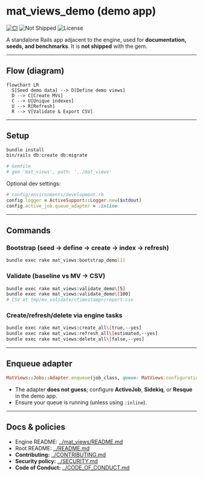 # mat_views_demo (demo app)

[![CI](https://img.shields.io/github/actions/workflow/status/your-org/rails_materialized_views/ci.yml?style=flat-square&label=Demo%20CI)](https://github.com/your-org/rails_materialized_views/actions)
![Not Shipped](https://img.shields.io/badge/shipping-NOT%20IN%20GEM-informational?style=flat-square)
![License](https://img.shields.io/badge/license-MIT-blue.svg?style=flat-square)

A standalone Rails app adjacent to the engine, used for **documentation, seeds, and benchmarks**. It is **not shipped** with the gem.

---

## Flow (diagram)

```mermaid
flowchart LR
  S[Seed demo data] --> D[Define demo views]
  D --> C[Create MVs]
  C --> U[Unique indexes]
  U --> R[Refresh]
  R --> V[Validate & Export CSV]
```

---

## Setup

```bash
bundle install
bin/rails db:create db:migrate

# Gemfile
# gem 'mat_views', path: '../mat_views'
```

Optional dev settings:

```ruby
# config/environments/development.rb
config.logger = ActiveSupport::Logger.new($stdout)
config.active_job.queue_adapter = :inline
```

---

## Commands

### Bootstrap (seed → define → create → index → refresh)

```bash
bundle exec rake mat_views:bootstrap_demo[1]
```

### Validate (baseline vs MV → CSV)

```bash
bundle exec rake mat_views:validate_demo\[5]
bundle exec rake mat_views:validate_demo\[100]
# CSV at tmp/mv_validate/<timestamp>/report.csv
```

### Create/refresh/delete via engine tasks

```bash
bundle exec rake mat_views:create_all\[true,--yes]
bundle exec rake mat_views:refresh_all\[estimated,--yes]
bundle exec rake mat_views:delete_all\[false,--yes]
```

---

## Enqueue adapter

```ruby
MatViews::Jobs::Adapter.enqueue(job_class, queue: MatViews.configuration.job_queue, args: [...])
```

* The adapter **does not guess**; configure **ActiveJob**, **Sidekiq**, or **Resque** in the demo app.
* Ensure your queue is running (unless using `:inline`).

---

## Docs & policies

* Engine README: [../mat\_views/README.md](../mat_views/README.md)
* Root README: [../README.md](../README.md)
* **Contributing:** [../CONTRIBUTING.md](../CONTRIBUTING.md)
* **Security policy:** [../SECURITY.md](../SECURITY.md)
* **Code of Conduct:** [../CODE\_OF\_CONDUCT.md](../CODE_OF_CONDUCT.md)